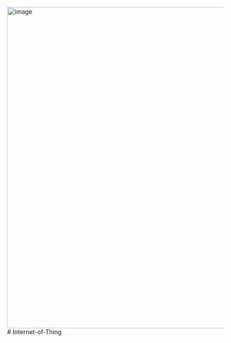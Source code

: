 

<img width="746" alt="image" src="https://github.com/user-attachments/assets/949b0085-d3ef-4c6f-9f27-6e36b7ef28a5">
# Internet-of-Thing
